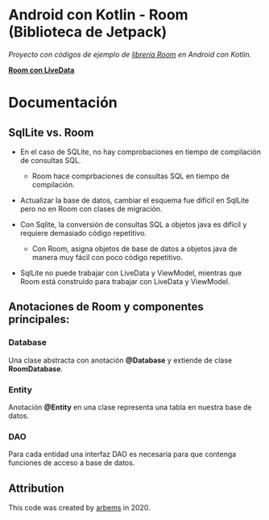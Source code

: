 # Android con Kotlin - Room (Biblioteca de Jetpack)
                                                        
*Proyecto con códigos de ejemplo de [librería Room](https://developer.android.com/topic/libraries/architecture/room) en Android con Kotlin.*

[**Room con LiveData**](https://github.com/arbems/Android-with-Kotlin-Architecture-Components/tree/master/Room/Room%20con%20LiveData)

# Documentación

## SqlLite vs. Room

* En el caso de SQLite, no hay comprobaciones en tiempo de compilación de consultas SQL.
    * Room hace comprbaciones de consultas SQL en tiempo de compilación.

* Actualizar la base de datos, cambiar el esquema fue difícil en SqlLite pero no en Room con clases de migración.

* Con Sqlite, la conversión de consultas SQL a objetos java es difícil y requiere demasiado código repetitivo.
    * Con Room, asigna objetos de base de datos a objetos java de manera muy fácil con poco código repetitivo.

* SqlLite no puede trabajar con LiveData y ViewModel, mientras que Room está construido para trabajar con LiveData y ViewModel.

## Anotaciones de Room y componentes principales:

### Database

Una clase abstracta con anotación **@Database** y extiende de clase **RoomDatabase**.

### Entity

Anotación **@Entity** en una clase representa una tabla en nuestra base de datos.

### DAO

Para cada entidad una interfaz DAO es necesaria para que contenga funciones de acceso a base de datos.





## Attribution

This code was created by [arbems](https://github.com/arbems) in 2020.